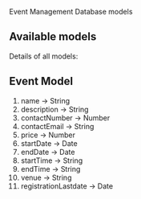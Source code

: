 Event Management Database models

## Available models

Details of all models:

## Event Model

1. name -> String
2. description -> String
3. contactNumber -> Number
4. contactEmail -> String
5. price -> Number
6. startDate -> Date
7. endDate -> Date
8. startTime -> String
9. endTime -> String
10. venue -> String
11. registrationLastdate -> Date
